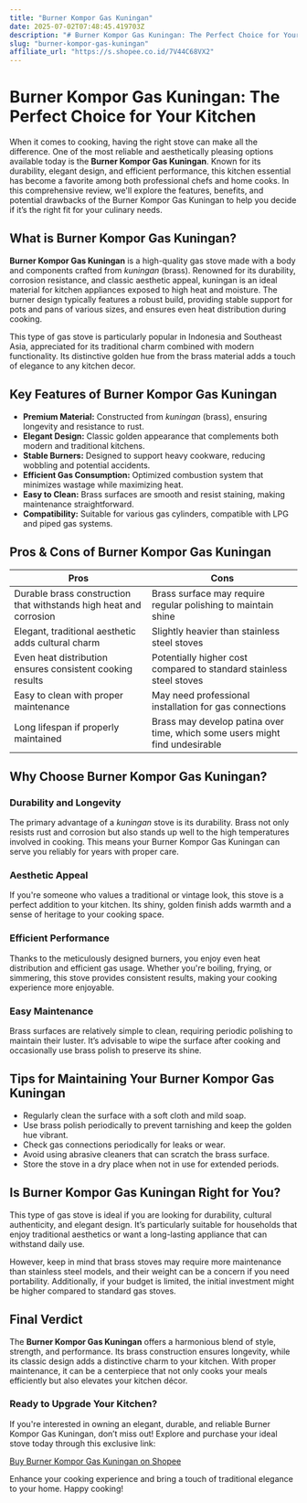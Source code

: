 ```yaml
---
title: "Burner Kompor Gas Kuningan"
date: 2025-07-02T07:48:45.419703Z
description: "# Burner Kompor Gas Kuningan: The Perfect Choice for Your Kitchen..."
slug: "burner-kompor-gas-kuningan"
affiliate_url: "https://s.shopee.co.id/7V44C68VX2"
---
```

# Burner Kompor Gas Kuningan: The Perfect Choice for Your Kitchen

When it comes to cooking, having the right stove can make all the difference. One of the most reliable and aesthetically pleasing options available today is the **Burner Kompor Gas Kuningan**. Known for its durability, elegant design, and efficient performance, this kitchen essential has become a favorite among both professional chefs and home cooks. In this comprehensive review, we'll explore the features, benefits, and potential drawbacks of the Burner Kompor Gas Kuningan to help you decide if it’s the right fit for your culinary needs.

## What is Burner Kompor Gas Kuningan?

**Burner Kompor Gas Kuningan** is a high-quality gas stove made with a body and components crafted from *kuningan* (brass). Renowned for its durability, corrosion resistance, and classic aesthetic appeal, kuningan is an ideal material for kitchen appliances exposed to high heat and moisture. The burner design typically features a robust build, providing stable support for pots and pans of various sizes, and ensures even heat distribution during cooking.

This type of gas stove is particularly popular in Indonesia and Southeast Asia, appreciated for its traditional charm combined with modern functionality. Its distinctive golden hue from the brass material adds a touch of elegance to any kitchen decor.

## Key Features of Burner Kompor Gas Kuningan

- **Premium Material:** Constructed from *kuningan* (brass), ensuring longevity and resistance to rust.
- **Elegant Design:** Classic golden appearance that complements both modern and traditional kitchens.
- **Stable Burners:** Designed to support heavy cookware, reducing wobbling and potential accidents.
- **Efficient Gas Consumption:** Optimized combustion system that minimizes wastage while maximizing heat.
- **Easy to Clean:** Brass surfaces are smooth and resist staining, making maintenance straightforward.
- **Compatibility:** Suitable for various gas cylinders, compatible with LPG and piped gas systems.

## Pros & Cons of Burner Kompor Gas Kuningan

| **Pros** | **Cons** |
|------------|--------------|
| Durable brass construction that withstands high heat and corrosion | Brass surface may require regular polishing to maintain shine |
| Elegant, traditional aesthetic adds cultural charm | Slightly heavier than stainless steel stoves |
| Even heat distribution ensures consistent cooking results | Potentially higher cost compared to standard stainless steel stoves |
| Easy to clean with proper maintenance | May need professional installation for gas connections |
| Long lifespan if properly maintained | Brass may develop patina over time, which some users might find undesirable |

## Why Choose Burner Kompor Gas Kuningan?

### Durability and Longevity
The primary advantage of a *kuningan* stove is its durability. Brass not only resists rust and corrosion but also stands up well to the high temperatures involved in cooking. This means your Burner Kompor Gas Kuningan can serve you reliably for years with proper care.

### Aesthetic Appeal
If you're someone who values a traditional or vintage look, this stove is a perfect addition to your kitchen. Its shiny, golden finish adds warmth and a sense of heritage to your cooking space.

### Efficient Performance
Thanks to the meticulously designed burners, you enjoy even heat distribution and efficient gas usage. Whether you're boiling, frying, or simmering, this stove provides consistent results, making your cooking experience more enjoyable.

### Easy Maintenance
Brass surfaces are relatively simple to clean, requiring periodic polishing to maintain their luster. It’s advisable to wipe the surface after cooking and occasionally use brass polish to preserve its shine.

## Tips for Maintaining Your Burner Kompor Gas Kuningan

- Regularly clean the surface with a soft cloth and mild soap.
- Use brass polish periodically to prevent tarnishing and keep the golden hue vibrant.
- Check gas connections periodically for leaks or wear.
- Avoid using abrasive cleaners that can scratch the brass surface.
- Store the stove in a dry place when not in use for extended periods.

## Is Burner Kompor Gas Kuningan Right for You?

This type of gas stove is ideal if you are looking for durability, cultural authenticity, and elegant design. It’s particularly suitable for households that enjoy traditional aesthetics or want a long-lasting appliance that can withstand daily use.

However, keep in mind that brass stoves may require more maintenance than stainless steel models, and their weight can be a concern if you need portability. Additionally, if your budget is limited, the initial investment might be higher compared to standard gas stoves.

## Final Verdict

The **Burner Kompor Gas Kuningan** offers a harmonious blend of style, strength, and performance. Its brass construction ensures longevity, while its classic design adds a distinctive charm to your kitchen. With proper maintenance, it can be a centerpiece that not only cooks your meals efficiently but also elevates your kitchen décor.

### Ready to Upgrade Your Kitchen?

If you're interested in owning an elegant, durable, and reliable Burner Kompor Gas Kuningan, don’t miss out! Explore and purchase your ideal stove today through this exclusive link:

[Buy Burner Kompor Gas Kuningan on Shopee](https://s.shopee.co.id/7V44C68VX2)

Enhance your cooking experience and bring a touch of traditional elegance to your home. Happy cooking!